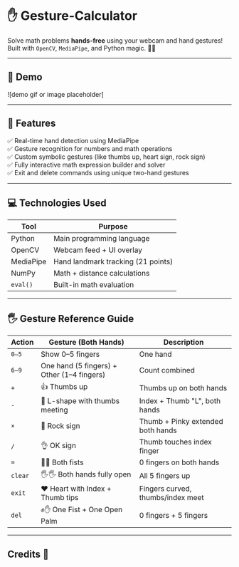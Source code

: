 # ✋ Gesture-Calculator

Solve math problems **hands-free** using your webcam and hand gestures!  
Built with `OpenCV`, `MediaPipe`, and Python magic. 🔢🤖

---

## 📸 Demo
![demo gif or image placeholder]

---

## 🧠 Features

✅ Real-time hand detection using MediaPipe  
✅ Gesture recognition for numbers and math operations  
✅ Custom symbolic gestures (like thumbs up, heart sign, rock sign)  
✅ Fully interactive math expression builder and solver  
✅ Exit and delete commands using unique two-hand gestures

---

## 💻 Technologies Used

| Tool         | Purpose                            |
|--------------|-------------------------------------|
| Python       | Main programming language           |
| OpenCV       | Webcam feed + UI overlay            |
| MediaPipe    | Hand landmark tracking (21 points)  |
| NumPy        | Math + distance calculations        |
| `eval()`     | Built-in math evaluation            |

---

## 🖐️ Gesture Reference Guide

| Action      | Gesture (Both Hands)                          | Description                        |
|-------------|-----------------------------------------------|------------------------------------|
| `0–5`       | Show 0–5 fingers                              | One hand                           |
| `6–9`       | One hand (5 fingers) + Other (1–4 fingers)    | Count combined                     |
| `+`         | 👍 Thumbs up                                  | Thumbs up on both hands            |
| `-`         | 🤌 L-shape with thumbs meeting                | Index + Thumb "L", both hands      |
| `×`         | 🤘 Rock sign                                  | Thumb + Pinky extended both hands  |
| `/`         | 👌 OK sign                                    | Thumb touches index finger         |
| `=`         | 👊👊 Both fists                                | 0 fingers on both hands           |
| `clear`     | 🖐️🖐️ Both hands fully open                   | All 5 fingers up                   |
| `exit`      | ❤️ Heart with Index + Thumb tips              | Fingers curved, thumbs/index meet  |
| `del`       | ✊✋ One Fist + One Open Palm                   | 0 fingers + 5 fingers              |

---

## Credits 💫

